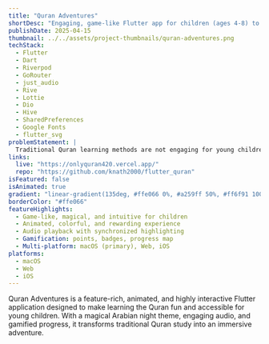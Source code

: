 ```yaml
---
title: "Quran Adventures"
shortDesc: "Engaging, game-like Flutter app for children (ages 4-8) to learn, read, and listen to Quran verses with translation and transliteration. Magical, animated, and highly interactive."
publishDate: 2025-04-15
thumbnail: ../../assets/project-thumbnails/quran-adventures.png
techStack:
  - Flutter
  - Dart
  - Riverpod
  - GoRouter
  - just_audio
  - Rive
  - Lottie
  - Dio
  - Hive
  - SharedPreferences
  - Google Fonts
  - flutter_svg
problemStatement: |
  Traditional Quran learning methods are not engaging for young children. Quran Adventures uses interactive, game-like features to make learning fun and accessible.
links:
  live: "https://onlyquran420.vercel.app/"
  repo: "https://github.com/knath2000/flutter_quran"
isFeatured: false
isAnimated: true
gradient: "linear-gradient(135deg, #ffe066 0%, #a259ff 50%, #ff6f91 100%)"
borderColor: "#ffe066"
featureHighlights:
  - Game-like, magical, and intuitive for children
  - Animated, colorful, and rewarding experience
  - Audio playback with synchronized highlighting
  - Gamification: points, badges, progress map
  - Multi-platform: macOS (primary), Web, iOS
platforms:
  - macOS
  - Web
  - iOS
---
```


Quran Adventures is a feature-rich, animated, and highly interactive Flutter application designed to make learning the Quran fun and accessible for young children. With a magical Arabian night theme, engaging audio, and gamified progress, it transforms traditional Quran study into an immersive adventure.